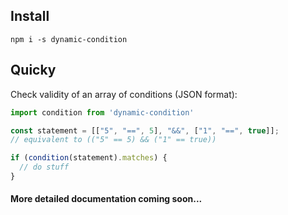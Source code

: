 ## Install

`npm i -s dynamic-condition`

## Quicky

Check validity of an array of conditions (JSON format):

```js
import condition from 'dynamic-condition'

const statement = [["5", "==", 5], "&&", ["1", "==", true]];
// equivalent to (("5" == 5) && ("1" == true))

if (condition(statement).matches) {
  // do stuff
}
```


#### More detailed documentation coming soon...
